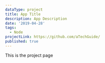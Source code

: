 ```yaml
---
dataType: project
title: App Title
description: App Description
date: '2019-04-28'
tags:
  - Node
projectLink: https://github.com/aTechGuide/
published: true
---
```


This is the project page
